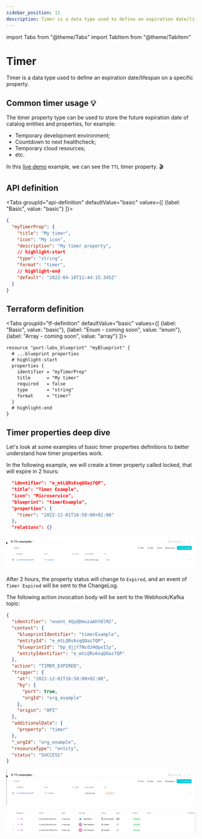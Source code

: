 ```yaml
---
sidebar_position: 11
description: Timer is a data type used to define an expiration date/lifespan on a specific property
---
```


import Tabs from "@theme/Tabs"
import TabItem from "@theme/TabItem"

# Timer

Timer is a data type used to define an expiration date/lifespan on a specific property.

## Common timer usage 💡

The timer property type can be used to store the future expiration date of catalog entities and properties, for example:

- Temporary development environment;
- Countdown to next healthcheck;
- Temporary cloud resources;
- etc.

In this [live demo](https://demo.getport.io/developerEnvs) example, we can see the `TTL` timer property. 🎬

## API definition

<Tabs groupId="api-definition" defaultValue="basic" values={[
{label: "Basic", value: "basic"}
]}>

<TabItem value="basic">

```json showLineNumbers
{
  "myTimerProp": {
    "title": "My timer",
    "icon": "My icon",
    "description": "My timer property",
    // highlight-start
    "type": "string",
    "format": "timer",
    // highlight-end
    "default": "2022-04-18T11:44:15.345Z"
  }
}
```

</TabItem>
</Tabs>

## Terraform definition

<Tabs groupId="tf-definition" defaultValue="basic" values={[
{label: "Basic", value: "basic"},
{label: "Enum - coming soon", value: "enum"},
{label: "Array - coming soon", value: "array"}
]}>

<TabItem value="basic">

```hcl showLineNumbers
resource "port-labs_blueprint" "myBlueprint" {
  # ...blueprint properties
  # highlight-start
  properties {
    identifier = "myTimerProp"
    title      = "My timer"
    required   = false
    type       = "string"
    format     = "timer"
  }
  # highlight-end
}
```

</TabItem>
</Tabs>

## Timer properties deep dive

Let's look at some examples of basic timer properties definitions to better understand how timer properties work.

In the following example, we will create a timer property called locked, that will expire in 2 hours:

```json showLineNumbers
  "identifier": "e_mtLQRs6sqQOaz7QP",
  "title": "Timer Example",
  "icon": "Microservice",
  "blueprint": "timerExample",
  "properties": {
    "timer": "2022-12-01T16:50:00+02:00"
  },
  "relations": {}
```

![Timer entity](../../../../../static/img/software-catalog/entity/TTLCreateEntity.png)

After 2 hours, the property status will change to `Expired`, and an event of `Timer Expired` will be sent to the ChangeLog.

The following action invocation body will be sent to the Webhook/Kafka topic:

```json showLineNumbers
{
  "identifier": "event_4QyQDmuzaAhY8lM2",
  "context": {
    "blueprintIdentifier": "timerExample",
    "entityId": "e_mtLQRs6sqQOaz7QP",
    "blueprintId": "bp_djjY7NcdzHdpxI1y",
    "entityIdentifier": "e_mtLQRs6sqQOaz7QP"
  },
  "action": "TIMER_EXPIRED",
  "trigger": {
    "at": "2022-12-01T16:50:00+02:00",
    "by": {
      "port": true,
      "orgId": "org_example"
    },
    "origin": "API"
  },
  "additionalData": {
    "property": "timer"
  },
  "_orgId": "org_example",
  "resourceType": "entity",
  "status": "SUCCESS"
}
```

![Timer entity expired](../../../../../static/img/software-catalog/entity/TTLExpiredEntity.png)

![Timer Audit log](../../../../../static/img/software-catalog/entity/AuditLogTTL.png)
